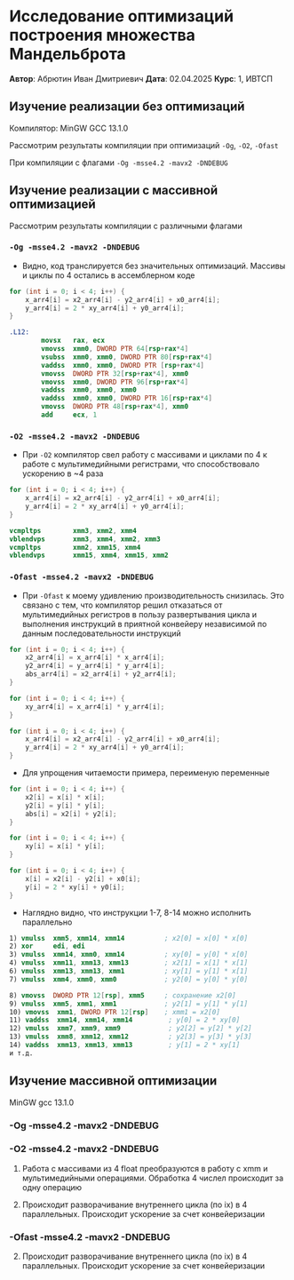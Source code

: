 # Исследование оптимизаций построения множества Мандельброта

**Автор**: Абрютин Иван Дмитриевич
**Дата**: 02.04.2025
**Курс**: 1, ИВТСП


## Изучение реализации без оптимизаций
Компилятор: MinGW GCC 13.1.0

Рассмотрим результаты компиляции при оптимизаций `-Og`, `-O2`, `-Ofast`

При компиляции с флагами `-Og -msse4.2 -mavx2 -DNDEBUG`


## Изучение реализации с массивной оптимизацией

Рассмотрим результаты компиляции с различными флагами

### `-Og -msse4.2 -mavx2 -DNDEBUG`


- Видно, код транслируется без значительных оптимизаций. Массивы и циклы по 4 остались в ассемблерном коде
```c++
for (int i = 0; i < 4; i++) {
    x_arr4[i] = x2_arr4[i] - y2_arr4[i] + x0_arr4[i];
    y_arr4[i] = 2 * xy_arr4[i] + y0_arr4[i];
}
```

```nasm
.L12:
        movsx   rax, ecx
        vmovss  xmm0, DWORD PTR 64[rsp+rax*4]
        vsubss  xmm0, xmm0, DWORD PTR 80[rsp+rax*4]
        vaddss  xmm0, xmm0, DWORD PTR [rsp+rax*4]
        vmovss  DWORD PTR 32[rsp+rax*4], xmm0
        vmovss  xmm0, DWORD PTR 96[rsp+rax*4]
        vaddss  xmm0, xmm0, xmm0
        vaddss  xmm0, xmm0, DWORD PTR 16[rsp+rax*4]
        vmovss  DWORD PTR 48[rsp+rax*4], xmm0
        add     ecx, 1
```

### `-O2 -msse4.2 -mavx2 -DNDEBUG`
- При `-O2` компилятор свел работу с массивами и циклами по 4 к работе с мультимедийными регистрами, что способствовало ускорению в ~4 раза
```c++
for (int i = 0; i < 4; i++) {
    x_arr4[i] = x2_arr4[i] - y2_arr4[i] + x0_arr4[i];
    y_arr4[i] = 2 * xy_arr4[i] + y0_arr4[i];
}
```
```nasm
vcmpltps        xmm3, xmm2, xmm4
vblendvps       xmm3, xmm4, xmm2, xmm3
vcmpltps        xmm2, xmm15, xmm4
vblendvps       xmm15, xmm4, xmm15, xmm2
```

### `-Ofast -msse4.2 -mavx2 -DNDEBUG`
- При `-Ofast` к моему удивлению производительность снизилась. Это связано с тем, что компилятор решил отказаться от мультимедийных регистров в пользу развертывания цикла и выполнения инструкций в приятной конвейеру независимой по данным последовательности инструкций


```c++
for (int i = 0; i < 4; i++) {
    x2_arr4[i] = x_arr4[i] * x_arr4[i];
    y2_arr4[i] = y_arr4[i] * y_arr4[i];
    abs_arr4[i] = x2_arr4[i] + y2_arr4[i];
}

for (int i = 0; i < 4; i++) {
    xy_arr4[i] = x_arr4[i] * y_arr4[i];
}

for (int i = 0; i < 4; i++) {
    x_arr4[i] = x2_arr4[i] - y2_arr4[i] + x0_arr4[i];
    y_arr4[i] = 2 * xy_arr4[i] + y0_arr4[i];
}
```
- Для упрощения читаемости примера, переименую переменные

```c++
for (int i = 0; i < 4; i++) {
    x2[i] = x[i] * x[i];
    y2[i] = y[i] * y[i];
    abs[i] = x2[i] + y2[i];
}

for (int i = 0; i < 4; i++) {
    xy[i] = x[i] * y[i];
}

for (int i = 0; i < 4; i++) {
    x[i] = x2[i] - y2[i] + x0[i];
    y[i] = 2 * xy[i] + y0[i];
}
```
- Наглядно видно, что инструкции 1-7, 8-14 можно исполнить параллельно
```nasm
1) vmulss  xmm5, xmm14, xmm14          ; x2[0] = x[0] * x[0]
2) xor     edi, edi
3) vmulss  xmm14, xmm0, xmm14          ; xy[0] = y[0] * x[0]
4) vmulss  xmm11, xmm13, xmm13         ; x2[1] = x[1] * x[1]
6) vmulss  xmm13, xmm13, xmm1          ; xy[1] = y[1] * x[1]
7) vmulss  xmm4, xmm0, xmm0            ; y2[0] = y[0] * y[0]

8) vmovss  DWORD PTR 12[rsp], xmm5     ; сохранение x2[0]
9) vmulss  xmm5, xmm1, xmm1            ; y2[1] = y[1] * y[1]
10) vmovss  xmm1, DWORD PTR 12[rsp]    ; xmm1 = x2[0]
11) vaddss  xmm14, xmm14, xmm14         ; y[0] = 2 * xy[0]
12) vmulss  xmm7, xmm9, xmm9            ; y2[2] = y[2] * y[2]
13) vmulss  xmm8, xmm12, xmm12          ; y2[3] = y[3] * y[3]
14) vaddss  xmm13, xmm13, xmm13         ; y[1] = 2 * xy[1]
и т.д.
```





## Изучение массивной оптимизации

MinGW gcc 13.1.0

### -Og -msse4.2 -mavx2 -DNDEBUG


### -O2 -msse4.2 -mavx2 -DNDEBUG
1) Работа с массивами из 4 float преобразуются в работу  с xmm и мультимедийными операциями. Обработка 4 числел происходит за одну операцию

2) Происходит разворачивание внутреннего цикла (по ix) в 4 параллельных. Происходит ускорение за счет конвейеризации

### -Ofast -msse4.2 -mavx2 -DNDEBUG

2) Происходит разворачивание внутреннего цикла (по ix) в 4 параллельных. Происходит ускорение за счет конвейеризации
